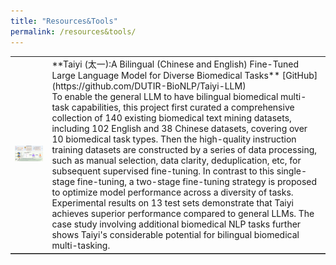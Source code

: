 ```yaml
---
title: "Resources&Tools"
permalink: /resources&tools/
---
```



<table frame=below>
<tr>
  <td align="left"><img src="/assets/images/tools/taiyi.png?raw=true" /></td>
  <td align="left">**Taiyi (太一):A Bilingual (Chinese and English) Fine-Tuned Large Language Model for Diverse Biomedical Tasks**  [GitHub](https://github.com/DUTIR-BioNLP/Taiyi-LLM)<br> To enable the general LLM to have bilingual biomedical multi-task capabilities, this project first curated a comprehensive collection of 140 existing biomedical text mining datasets, including 102 English and 38 Chinese datasets, covering over 10 biomedical task types. Then the high-quality instruction training datasets are constructed by a series of data processing, such as manual selection, data clarity, deduplication, etc, for subsequent supervised fine-tuning. In contrast to this single-stage fine-tuning, a two-stage fine-tuning strategy is proposed to optimize model performance across a diversity of tasks. Experimental results on 13 test sets demonstrate that Taiyi achieves superior performance compared to general LLMs. The case study involving additional biomedical NLP tasks further shows Taiyi's considerable potential for bilingual biomedical multi-tasking.</td>
</tr>
